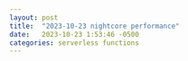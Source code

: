 ```yaml
---
layout: post
title:  "2023-10-23 nightcore performance"
date:   2023-10-23 1:53:46 -0500
categories: serverless functions
---
```


